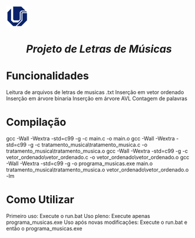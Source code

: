 ![logo da ufu](https://github.com/paulorf0/Trabalho-AEDII/blob/menu/logoufu.png) <h1 align = center> <em> Projeto de Letras de Músicas </em> </h1>

# Funcionalidades

Leitura de arquivos de letras de musicas .txt
Inserção em vetor ordenado
Inserção em árvore binaria
Inserção em árvore AVL
Contagem de palavras

# Compilação

gcc -Wall -Wextra -std=c99 -g -c main.c -o main.o
gcc -Wall -Wextra -std=c99 -g -c tratamento_musica\tratamento_musica.c -o tratamento_musica\tratamento_musica.o
gcc -Wall -Wextra -std=c99 -g -c vetor_ordenado\vetor_ordenado.c -o vetor_ordenado\vetor_ordenado.o
gcc -Wall -Wextra -std=c99 -g -o programa_musicas.exe main.o tratamento_musica\tratamento_musica.o vetor_ordenado\vetor_ordenado.o -lm

# Como Utilizar

Primeiro uso: Execute o run.bat
Uso pleno: Execute apenas programa_musicas.exe
Uso após novas modificações: Execute o run.bat e então o programa_musicas.exe
